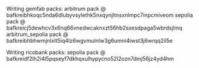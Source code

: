 Writing gemfab packs:
  arbitrum pack @ bafkreibhkoqc5nda6dlubyvsylethk5nxqynjltnsxnlmpc7inpcmiveom
  sepolia pack @ bafkreicj5dewhcv3x6nq66vnedwcaknxzt56hb2sxesdpaga5wbrdsjlmq
  arbitrum_sepolia pack @ bafkreibhbhwmjnlxlt5iq4lz6wgvmulnlw3g6umni4iwst3j6wrqq2il5e

Writing ricobank packs:
  sepolia pack @ bafkreidf2lh2i4l5pqseyf7dkhqxulhypycno52l2ozn7dmj56jz4yd4hm

